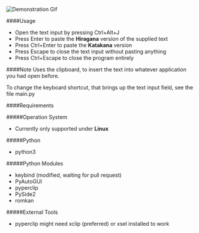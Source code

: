 ![Demonstration Gif](https://i.imgur.com/2PfxQnz.gif)

####Usage
- Open the text input by pressing Ctrl+Alt+J
- Press Enter to paste the **Hiragana** version of the supplied text
- Press Ctrl+Enter to paste the **Katakana** version
- Press Escape to close the text input without pasting anything
- Press Ctrl+Escape to close the program entirely

####Note
Uses the clipboard, to insert the text into whatever application you had open before.

To change the keyboard shortcut, that brings up the text input field, see the file main.py

####Requirements

#####Operation System
- Currently only supported under **Linux**

#####Python
- python3

#####Python Modules
- keybind (modified, waiting for pull request)
- PyAutoGUI
- pyperclip
- PySide2
- romkan

#####External Tools
- pyperclip might need xclip (preferred) or xsel installed to work